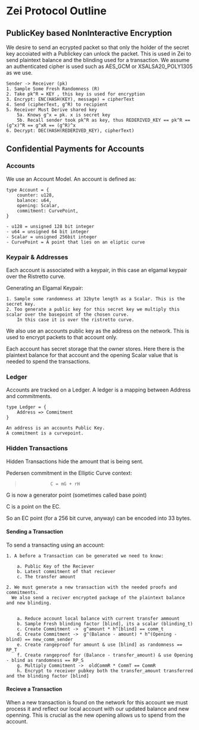 # Zei Protocol Outline

## PublicKey based NonInteractive Encryption

We desire to send an ecrypted packet so that only the holder of the secret key accoiated with
a Publickey can unlock the packet. This is used in Zei to send plaintext balance and the blinding used for a transaction.
We assume an authenticated cipher is used such as AES_GCM or XSALSA20_POLY1305 as we use.

    Sender -> Receiver (pk)
    1. Sample Some Fresh Randomness (R)
    2. Take pk^R = KEY , this key is used for encryption
    3. Encrypt: ENC(HASH(KEY), message) = cipherText
    4. Send (cipherText, g^R) to recipient
    5. Receiver Must Derive shared key
        5a. Knows g^x = pk. x is secret key
        5b. Recall sender took pk^R as key, thus REDERIVED_KEY == pk^R == (g^x)^R == g^xR == (g^R)^x
    6. Decrypt: DEC(HASH(REDERIVED_KEY), cipherText)


## Confidential Payments for Accounts

### Accounts

We use an Account Model. An account is defined as:

    type Account = {
        counter: u128,
        balance: u64,
        opening: Scalar,
        commitment: CurvePoint,
    }

    - u128 = unsigned 128 bit integer
    - u64 = unsigned 64 bit integer
    - Scalar = unsigned 256bit integer
    - CurvePoint = A point that lies on an eliptic curve

### Keypair & Addresses

Each account is associated with a keypair, in this case an elgamal keypair over the Ristretto curve.

Generating an Elgamal Keypair:

    1. Sample some randomness at 32byte length as a Scalar. This is the secret key.
    2. Too generate a public key for this secret key we multiply this scalar over the basepoint of the chosen curve.
        In this case it is over the ristretto curve.

We also use an accounts public key as the address on the network. This is used to encrypt packets to that account only.

Each account has secret storage that the owner stores. Here there is the plaintext balance for that account and the opening Scalar value that is needed to spend the transactions.

### Ledger
Accounts are tracked on a Ledger. A ledger is a mapping between Address and commitments.

    type Ledger = {
        Address => Commitment
    }

    An address is an accounts Public Key.
    A commitment is a curvepoint. 


### Hidden Transactions
Hidden Transactions hide the amount that is being sent. 

Pedersen commitment in the Elliptic Curve context:

>                C = mG + rH

G is now a generator point (sometimes called base point)

C is a point on the EC. 

So an EC point (for a 256 bit curve, anyway) can be encoded into 33 bytes.

#### Sending a Transaction

To send a transacting using an account:

    1. A before a Transaction can be generated we need to know:

        a. Public Key of the Reciever
        b. Latest commitment of that reciever
        c. The transfer amount

    2. We must generate a new transaction with the needed proofs and commitments.
      We also send a reciver encrypted package of the plaintext balance and new blinding.


        a. Reduce account local balance with current transfer ammount
        b. Sample Fresh blinding factor [blind], its a scalar (blinding_t)
        c. Create Commitment ->  g^amount * h^[blind] == comm_t
        d. Create Commitment ->  g^(Balance - amount) * h^(Opening - blind) == new_comm_sender
        e. Create rangeproof for amount & use [blind] as randomness == RP_T
        f. Create rangeproof for (Balance - transfer_amount) & use Opening - blind as randomness == RP_S
        g. Multiply Commitment ->  oldCommR * CommT == CommR
        h. Encrypt to receiver pubkey both the transfer_amount transferred and the blinding factor [blind] 
    
#### Recieve a Transaction

When a new transaction is found on the network for this account we must process it and reflect our local account with our updated balance and new openning. This is crucial as the new opening allows us to spend from the account.